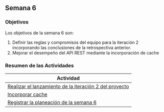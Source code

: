 ## Semana 6

### Objetivos

Los objetivos de la semana 6 son:

1. Definir las reglas y compromisos del equipo para la iteración 2 incorporando las conclusiones de la retrospectiva anterior.
2. Mejorar el desempeño del API REST mediante la incorporación de cache

### Resumen de las Actividades

| Actividad                                                                          |
| ---------------------------------------------------------------------------------- |
| [Realizar el lanzamiento de la iteración 2 del proyecto](s6_lanzamiento.md)        |
| [Incorporar cache](s6_cache.md)                                      |
| [Registrar la planeación de la semana 6](s6_syp.md)                                |


